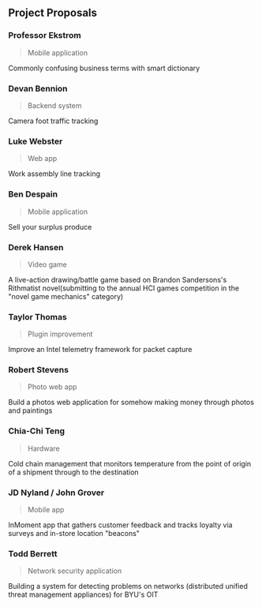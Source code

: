 ## Project Proposals
### Professor Ekstrom
> Mobile application  

Commonly confusing business terms with smart dictionary  

### Devan Bennion
> Backend system

Camera foot traffic tracking

### Luke Webster
> Web app

Work assembly line tracking

### Ben Despain
> Mobile application

Sell your surplus produce

### Derek Hansen
> Video game

A live-action drawing/battle game based on Brandon Sandersons's Rithmatist novel(submitting to the annual HCI games competition in the "novel game mechanics" category)

### Taylor Thomas
> Plugin improvement

Improve an Intel telemetry framework for packet capture

### Robert Stevens
> Photo web app

Build a photos web application for somehow making money through photos and paintings

### Chia-Chi Teng
> Hardware

Cold chain management that monitors temperature from the point of origin of a shipment through to the destination

### JD Nyland / John Grover
> Mobile app

InMoment app that gathers customer feedback and tracks loyalty via surveys and in-store location "beacons"

### Todd Berrett
> Network security application

Building a system for detecting problems on networks (distributed unified threat management appliances) for BYU's OIT
